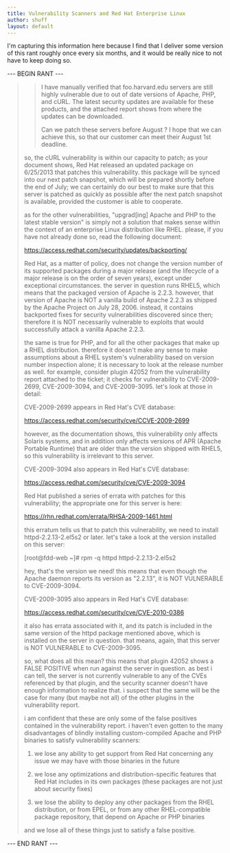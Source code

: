 ```yaml
---
title: Vulnerability Scanners and Red Hat Enterprise Linux
author: shuff
layout: default
---
```


I'm capturing this information here because I find that I deliver some version of this rant roughly once every six months, and it would be really nice to not have to keep doing so.

--- BEGIN RANT ---

> > I have manually verified that foo.harvard.edu servers are still
> > highly vulnerable due to out of date versions of Apache, PHP, and cURL.
> > The latest security updates are available for these products, and the
> > attached report shows from where the updates can be downloaded.
> >
> > Can we patch these servers before August ? I hope that we can achieve
> > this, so that our customer can meet their August 1st deadline.
> 
> so, the cURL vulnerability is within our capacity to patch; as your
> document shows, Red Hat released an updated package on 6/25/2013 that
> patches this vulnerability.  this package will be synced into our next
> patch snapshot, which will be prepared shortly before the end of July;
> we can certainly do our best to make sure that this server is patched as
> quickly as possible after the next patch snapshot is available, provided
> the customer is able to cooperate.
> 
> as for the other vulnerabilities, "upgrad[ing] Apache and PHP to the
> latest stable version" is simply not a solution that makes sense within
> the context of an enterprise Linux distribution like RHEL.  please, if
> you have not already done so, read the following document:
> 
> https://access.redhat.com/security/updates/backporting/
> 
> Red Hat, as a matter of policy, does not change the version number of
> its supported packages during a major release (and the lifecycle of a
> major release is on the order of seven years), except under exceptional
> circumstances.  the server in question runs RHEL5, which means that the
> packaged version of Apache is 2.2.3.  however, that version of Apache is
> NOT a vanilla build of Apache 2.2.3 as shipped by the Apache Project on
> July 28, 2006.  instead, it contains backported fixes for security
> vulnerabilities discovered since then; therefore it is NOT necessarily
> vulnerable to exploits that would successfully attack a vanilla Apache
> 2.2.3.
> 
> the same is true for PHP, and for all the other packages that make up a
> RHEL distribution.  therefore it doesn't make any sense to make
> assumptions about a RHEL system's vulnerability based on version number
> inspection alone; it is necessary to look at the release number as well.
> for example, consider plugin 42052 from the vulnerability report
> attached to the ticket; it checks for vulnerability to CVE-2009-2699,
> CVE-2009-3094, and CVE-2009-3095.  let's look at those in detail:
> 
> CVE-2009-2699 appears in Red Hat's CVE database:
> 
> https://access.redhat.com/security/cve/CCVE-2009-2699
> 
> however, as the documentation shows, this vulnerability only affects
> Solaris systems, and in addition only affects versions of APR (Apache
> Portable Runtime) that are older than the version shipped with RHEL5, so
> this vulnerability is irrelevant to this server.
> 
> CVE-2009-3094 also appears in Red Hat's CVE database:
> 
> https://access.redhat.com/security/cve/CVE-2009-3094
> 
> Red Hat published a series of errata with patches for this
> vulnerability; the appropriate one for this server is here:
> 
> https://rhn.redhat.com/errata/RHSA-2009-1461.html
> 
> this erratum tells us that to patch this vulnerability, we need to
> install httpd-2.2.13-2.el5s2 or later.  let's take a look at the version
> installed on this server:
> 
> [root@fdd-web ~]# rpm -q httpd
> httpd-2.2.13-2.el5s2
> 
> hey, that's the version we need!  this means that even though the Apache
> daemon reports its version as "2.2.13", it is NOT VULNERABLE to
> CVE-2009-3094.
> 
> CVE-2009-3095 also appears in Red Hat's CVE database:
> 
> https://access.redhat.com/security/cve/CVE-2010-0386
> 
> it also has errata associated with it, and its patch is included in the
> same version of the httpd package mentioned above, which is installed on
> the server in question.  that means, again, that this server is NOT
> VULNERABLE to CVE-2009-3095.
> 
> so, what does all this mean?  this means that plugin 42052 shows a FALSE
> POSITIVE when run against the server in question.  as best i can tell,
> the server is not currently vulnerable to any of the CVEs referenced by
> that plugin, and the security scanner doesn't have enough information to
> realize that.  i suspect that the same will be the case for many (but
> maybe not all) of the other plugins in the vulnerability report.
> 
> i am confident that these are only some of the false positives contained in the
> vulnerability report.  i haven't even gotten to the many disadvantages of
> blindly installing custom-compiled Apache and PHP binaries to satisfy
> vulnerability scanners:
> 
> 1. we lose any ability to get support from Red Hat concerning any issue
> we may have with those binaries in the future
> 
> 2. we lose any optimizations and distribution-specific features that Red
> Hat includes in its own packages (these packages are not just about
> security fixes)
> 
> 3. we lose the ability to deploy any other packages from the RHEL
> distribution, or from EPEL, or from any other RHEL-compatible package
> repository, that depend on Apache or PHP binaries
> 
> and we lose all of these things just to satisfy a false positive.

--- END RANT ---

